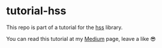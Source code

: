# tutorial-hss

This repo is part of a tutorial for the [hss](www.github.com/brunorosilva/hss) library.

You can read this tutorial at my [Medium](https://medium.com/@brunorosilva) page, leave a like 😎
